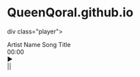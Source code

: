 # QueenQoral.github.io 
div class="player">
  <audio src="https://example.com/tunes/song.mp3" id="music" preload="auto"></audio>
  <div class="info">
    <div class="left">
      <span class="artist">Artist Name</span>
      <span class="title">Song Title</span>
    </div>
    <div class="right">
      <span class="time">00:00</span>
    </div>
  </div>
  <div class="controls">
    <div class="play">&#9654;</div>
    <div class="pause">||</div>
  </div>
</div>
